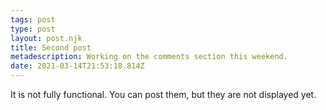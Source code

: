 ```yaml
---
tags: post
type: post
layout: post.njk
title: Second post
metadescription: Working on the comments section this weekend.
date: 2021-03-14T21:53:18.814Z
---
```

It is not fully functional. You can post them, but they are not displayed yet.